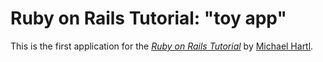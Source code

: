 # Ruby on Rails Tutorial: "toy app"

This is the first application for the
[*Ruby on Rails Tutorial*](http://www.railstutorial.org/)
by [Michael Hartl](http://www.michaelhartl.com/).
